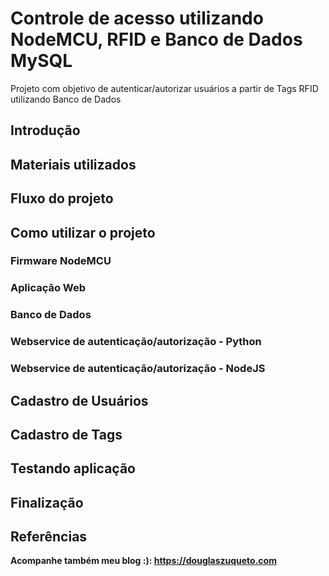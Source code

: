 # Controle de acesso utilizando NodeMCU, RFID e Banco de Dados MySQL

Projeto com objetivo de autenticar/autorizar usuários a partir de Tags RFID utilizando Banco de Dados

## Introdução

## Materiais utilizados

## Fluxo do projeto

## Como utilizar o projeto

### Firmware NodeMCU

### Aplicação Web

### Banco de Dados

### Webservice de autenticação/autorização - Python

### Webservice de autenticação/autorização - NodeJS

## Cadastro de Usuários

## Cadastro de Tags

## Testando aplicação

## Finalização

## Referências

**Acompanhe também meu blog :): https://douglaszuqueto.com**

